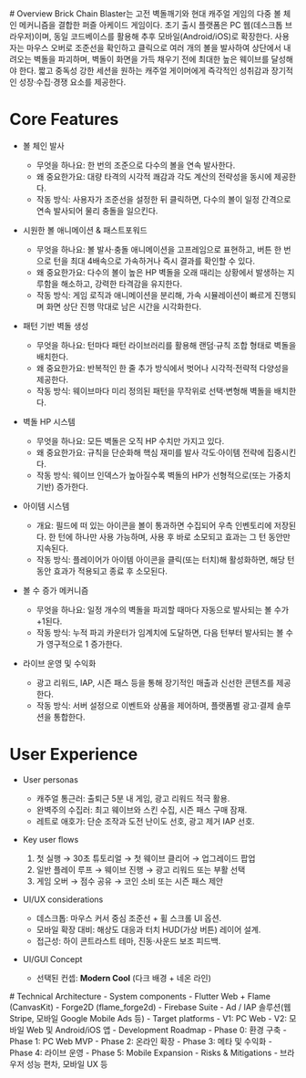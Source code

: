 <context>
# Overview  
Brick Chain Blaster는 고전 벽돌깨기와 현대 캐주얼 게임의 다중 볼 체인 메커니즘을 결합한 퍼즐 아케이드 게임이다. 초기 출시 플랫폼은 PC 웹(데스크톱 브라우저)이며, 동일 코드베이스를 활용해 추후 모바일(Android/iOS)로 확장한다. 사용자는 마우스 오버로 조준선을 확인하고 클릭으로 여러 개의 볼을 발사하여 상단에서 내려오는 벽돌을 파괴하며, 벽돌이 화면을 가득 채우기 전에 최대한 높은 웨이브를 달성해야 한다. 짧고 중독성 강한 세션을 원하는 캐주얼 게이머에게 즉각적인 성취감과 장기적인 성장·수집·경쟁 요소를 제공한다.

# Core Features  
- 볼 체인 발사  
  - 무엇을 하나요: 한 번의 조준으로 다수의 볼을 연속 발사한다.  
  - 왜 중요한가요: 대량 타격의 시각적 쾌감과 각도 계산의 전략성을 동시에 제공한다.  
  - 작동 방식: 사용자가 조준선을 설정한 뒤 클릭하면, 다수의 볼이 일정 간격으로 연속 발사되어 물리 충돌을 일으킨다.  
- 시원한 볼 애니메이션 & 패스트포워드  
  - 무엇을 하나요: 볼 발사·충돌 애니메이션을 고프레임으로 표현하고, 버튼 한 번으로 턴을 최대 4배속으로 가속하거나 즉시 결과를 확인할 수 있다.  
  - 왜 중요한가요: 다수의 볼이 높은 HP 벽돌을 오래 때리는 상황에서 발생하는 지루함을 해소하고, 강력한 타격감을 유지한다.  
  - 작동 방식: 게임 로직과 애니메이션을 분리해, 가속 시뮬레이션이 빠르게 진행되며 화면 상단 진행 막대로 남은 시간을 시각화한다.  

- 패턴 기반 벽돌 생성  
  - 무엇을 하나요: 턴마다 패턴 라이브러리를 활용해 랜덤·규칙 조합 형태로 벽돌을 배치한다.  
  - 왜 중요한가요: 반복적인 한 줄 추가 방식에서 벗어나 시각적·전략적 다양성을 제공한다.  
  - 작동 방식: 웨이브마다 미리 정의된 패턴을 무작위로 선택·변형해 벽돌을 배치한다.  

- 벽돌 HP 시스템    
  - 무엇을 하나요: 모든 벽돌은 오직 HP 수치만 가지고 있다.  
  - 왜 중요한가요: 규칙을 단순화해 핵심 재미를 발사 각도·아이템 전략에 집중시킨다.  
  - 작동 방식: 웨이브 인덱스가 높아질수록 벽돌의 HP가 선형적으로(또는 가중치 기반) 증가한다.  
- 아이템 시스템  
  - 개요: 필드에 떠 있는 아이콘을 볼이 통과하면 수집되어 우측 인벤토리에 저장된다. 한 턴에 하나만 사용 가능하며, 사용 후 바로 소모되고 효과는 그 턴 동안만 지속된다.  
  - 작동 방식: 플레이어가 아이템 아이콘을 클릭(또는 터치)해 활성화하면, 해당 턴 동안 효과가 적용되고 종료 후 소모된다.  

- 볼 수 증가 메커니즘  
  - 무엇을 하나요: 일정 개수의 벽돌을 파괴할 때마다 자동으로 발사되는 볼 수가 +1된다.  
  - 작동 방식: 누적 파괴 카운터가 임계치에 도달하면, 다음 턴부터 발사되는 볼 수가 영구적으로 1 증가한다.  

- 라이브 운영 및 수익화  
  - 광고 리워드, IAP, 시즌 패스 등을 통해 장기적인 매출과 신선한 콘텐츠를 제공한다.  
  - 작동 방식: 서버 설정으로 이벤트와 상품을 제어하며, 플랫폼별 광고·결제 솔루션을 통합한다.  

# User Experience  
- User personas  
  - 캐주얼 통근러: 출퇴근 5분 내 게임, 광고 리워드 적극 활용.  
  - 완벽주의 수집러: 최고 웨이브와 스킨 수집, 시즌 패스 구매 잠재.  
  - 레트로 애호가: 단순 조작과 도전 난이도 선호, 광고 제거 IAP 선호.  
- Key user flows  
  1. 첫 실행 → 30초 튜토리얼 → 첫 웨이브 클리어 → 업그레이드 팝업  
  2. 일반 플레이 루프 → 웨이브 진행 → 광고 리워드 또는 부활 선택  
  3. 게임 오버 → 점수 공유 → 코인 소비 또는 시즌 패스 제안  
- UI/UX considerations  
  - 데스크톱: 마우스 커서 중심 조준선 + 휠 스크롤 UI 옵션.  
  - 모바일 확장 대비: 해상도 대응과 터치 HUD(가상 버튼) 레이어 설계.  
  - 접근성: 하이 콘트라스트 테마, 진동·사운드 보조 피드백.  

- UI/GUI Concept  
  - 선택된 컨셉: **Modern Cool** (다크 배경 + 네온 라인)  
</context>
<PRD>
# Technical Architecture  
- System components  
  - Flutter Web + Flame (CanvasKit)  
  - Forge2D (flame_forge2d)  
  - Firebase Suite  
  - Ad / IAP 솔루션(웹 Stripe, 모바일 Google Mobile Ads 등)  
- Target platforms  
  - V1: PC Web  
  - V2: 모바일 Web 및 Android/iOS 앱  
- Development Roadmap  
  - Phase 0: 환경 구축  
  - Phase 1: PC Web MVP  
  - Phase 2: 온라인 확장  
  - Phase 3: 메타 및 수익화  
  - Phase 4: 라이브 운영  
  - Phase 5: Mobile Expansion  
- Risks & Mitigations  
  - 브라우저 성능 편차, 모바일 UX 등  
</PRD>
